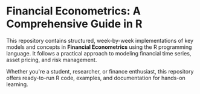 
#  Financial Econometrics: A Comprehensive Guide in R

This repository contains structured, week-by-week implementations of key models and concepts in **Financial Econometrics** using the R programming language. It follows a practical approach to modeling financial time series, asset pricing, and risk management.

Whether you're a student, researcher, or finance enthusiast, this repository offers ready-to-run R code, examples, and documentation for hands-on learning.
